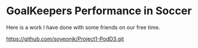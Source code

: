# GoalKeepers Performance in Soccer
Here is a work I have done with some friends on our free time.

https://github.com/soyeonjk/Project1-PodD3.git
